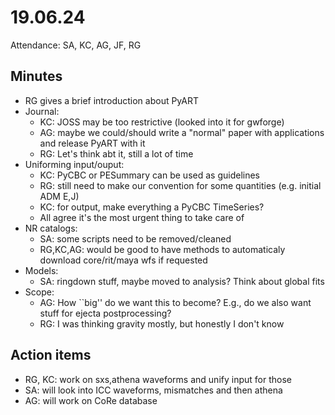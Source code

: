 # 19.06.24

Attendance: SA, KC, AG, JF, RG

## Minutes
* RG gives a brief introduction about PyART
* Journal: 
  - KC: JOSS may be too restrictive (looked into it for gwforge)
  - AG: maybe we could/should write a "normal" paper with applications and release PyART with it
  - RG: Let's think abt it, still a lot of time 
* Uniforming input/ouput:
  - KC: PyCBC or PESummary can be used as guidelines
  - RG: still need to make our convention for some quantities (e.g. initial ADM E,J)
  - KC: for output, make everything a PyCBC TimeSeries?
  - All agree it's the most urgent thing to take care of
* NR catalogs:
  - SA: some scripts need to be removed/cleaned
  - RG,KC,AG: would be good to have methods to automaticaly download core/rit/maya wfs if requested
* Models:
  - SA: ringdown stuff, maybe moved to analysis? Think about global fits
* Scope:
  - AG: How ``big'' do we want this to become? E.g., do we also want stuff for ejecta postprocessing?
  - RG: I was thinking gravity mostly, but honestly I don't know

## Action items
* RG, KC: work on sxs,athena waveforms and unify input for those
* SA: will look into ICC waveforms, mismatches and then athena
* AG: will work on CoRe database
